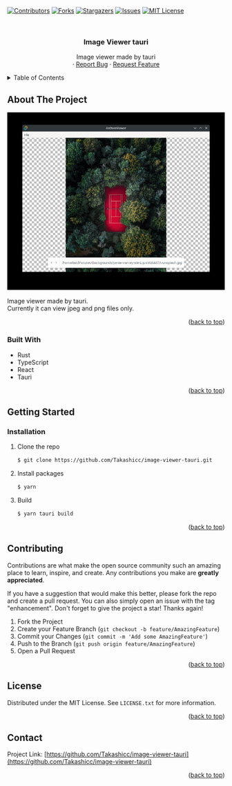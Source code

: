 <a name="readme-top"></a>

<!-- PROJECT SHIELDS -->
[![Contributors][contributors-shield]][contributors-url]
[![Forks][forks-shield]][forks-url]
[![Stargazers][stars-shield]][stars-url]
[![Issues][issues-shield]][issues-url]
[![MIT License][license-shield]][license-url]



<!-- PROJECT LOGO -->
<br />
<div align="center">
  <!-- <a href="https://github.com/Takashicc/image-viewer-tauri">
    <img src="images/logo.png" alt="Logo" width="80" height="80">
  </a> -->

<h3 align="center"> Image Viewer tauri</h3>
  <p align="center">
    Image viewer made by tauri
    <br />
    ·
    <a href="https://github.com/Takashicc/image-viewer-tauri/issues">Report Bug</a>
    ·
    <a href="https://github.com/Takashicc/image-viewer-tauri/issues">Request Feature</a>
  </p>
</div>

<!-- TABLE OF CONTENTS -->
<details>
  <summary>Table of Contents</summary>
  <ol>
    <li>
      <a href="#about-the-project">About The Project</a>
      <ul>
        <li><a href="#built-with">Built With</a></li>
      </ul>
    </li>
    <li>
      <a href="#getting-started">Getting Started</a>
      <ul>
        <li><a href="#installation">Installation</a></li>
      </ul>
    </li>
    <li><a href="#contributing">Contributing</a></li>
    <li><a href="#license">License</a></li>
    <li><a href="#contact">Contact</a></li>
  </ol>
</details>



<!-- ABOUT THE PROJECT -->
## About The Project

[![Product Name Screen Shot][product-screenshot]]()

Image viewer made by tauri.  
Currently it can view jpeg and png files only.

<p align="right">(<a href="#readme-top">back to top</a>)</p>



### Built With

* Rust
* TypeScript
* React
* Tauri

<p align="right">(<a href="#readme-top">back to top</a>)</p>



<!-- GETTING STARTED -->
## Getting Started
### Installation

1. Clone the repo
   ```sh
   $ git clone https://github.com/Takashicc/image-viewer-tauri.git
   ```
2. Install packages
   ```sh
   $ yarn
   ```
3. Build
   ```sh
   $ yarn tauri build
   ```

<p align="right">(<a href="#readme-top">back to top</a>)</p>


<!-- CONTRIBUTING -->
## Contributing

Contributions are what make the open source community such an amazing place to learn, inspire, and create. Any contributions you make are **greatly appreciated**.

If you have a suggestion that would make this better, please fork the repo and create a pull request. You can also simply open an issue with the tag "enhancement".
Don't forget to give the project a star! Thanks again!

1. Fork the Project
2. Create your Feature Branch (`git checkout -b feature/AmazingFeature`)
3. Commit your Changes (`git commit -m 'Add some AmazingFeature'`)
4. Push to the Branch (`git push origin feature/AmazingFeature`)
5. Open a Pull Request

<p align="right">(<a href="#readme-top">back to top</a>)</p>



<!-- LICENSE -->
## License

Distributed under the MIT License. See `LICENSE.txt` for more information.

<p align="right">(<a href="#readme-top">back to top</a>)</p>



<!-- CONTACT -->
## Contact

Project Link: [https://github.com/Takashicc/image-viewer-tauri](https://github.com/Takashicc/image-viewer-tauri)

<p align="right">(<a href="#readme-top">back to top</a>)</p>



<!-- MARKDOWN LINKS & IMAGES -->
<!-- https://www.markdownguide.org/basic-syntax/#reference-style-links -->
[contributors-shield]: https://img.shields.io/github/contributors/Takashicc/image-viewer-tauri.svg?style=for-the-badge
[contributors-url]: https://github.com/Takashicc/image-viewer-tauri/graphs/contributors
[forks-shield]: https://img.shields.io/github/forks/Takashicc/image-viewer-tauri.svg?style=for-the-badge
[forks-url]: https://github.com/Takashicc/image-viewer-tauri/network/members
[stars-shield]: https://img.shields.io/github/stars/Takashicc/image-viewer-tauri.svg?style=for-the-badge
[stars-url]: https://github.com/Takashicc/image-viewer-tauri/stargazers
[issues-shield]: https://img.shields.io/github/issues/Takashicc/image-viewer-tauri.svg?style=for-the-badge
[issues-url]: https://github.com/Takashicc/image-viewer-tauri/issues
[license-shield]: https://img.shields.io/github/license/Takashicc/image-viewer-tauri.svg?style=for-the-badge
[license-url]: https://github.com/Takashicc/image-viewer-tauri/blob/master/LICENSE.txt
[product-screenshot]: doc/images/screenshot.jpg
[React.js]: https://img.shields.io/badge/React-20232A?style=for-the-badge&logo=react&logoColor=61DAFB
[React-url]: https://reactjs.org/
